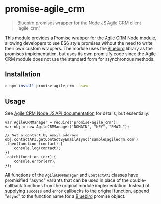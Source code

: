 # promise-agile_crm

> Bluebird promises wrapper for the Node JS Agile CRM client 'agile_crm'

This module provides a Promise wrapper for the [Agile CRM Node module], allowing
developers to use ES6 style promises without the need to write their own custom
wrappers. The module uses the [Bluebird] library as the promises implementation,
but uses its own promisify code since the Agile CRM module does not use the
standard form for asynchronous methods.

## Installation

``` sh
> npm install promise-agile_crm --save
```

## Usage

See [Agile CRM Node JS API documentation] for details, but essentially:

``` JS
var AgileCRMManager = require('promise-agile_crm');
var obj = new AgileCRMManager("DOMAIN", "KEY", "EMAIL");

// Get a contact by email address
obj.contactAPI.getContactByEmailAsync('sample@agilecrm.com')
.then(function (contact) {
    console.log(contact);
})
.catch(function (err) {
    console.error(err);
});
```

All functions of the `AgileCRMManager` and `ContactAPI` classes have promisified
"async" variants that can be used in place of the double-callback functions from
the original module implementation. Instead of supplying `success` and `error`
callbacks to the original function, append "`Async`" to the function name for a
[Bluebird] promise object.


[Agile CRM]: https://www.agilecrm.com
[Agile CRM Node module]: https://github.com/agilecrm/nodejs
[Agile CRM Node JS API documentation]: https://github.com/agilecrm/nodejs/blob/master/README.md
[Bluebird]: http://bluebirdjs.com/